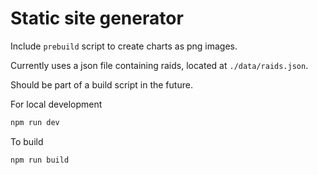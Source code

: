 # Static site generator

Include `prebuild` script to create charts as png images.

Currently uses a json file containing raids, located at `./data/raids.json`.

Should be part of a build script in the future.

For local development

```sh
npm run dev
```

To build

```sh
npm run build
```
